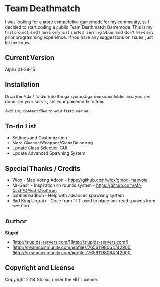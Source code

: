 # Team Deathmatch

I was looking for a more competetive gamemode for my community, so I decided to start coding a public Team Deathmatch Gamemode. This is my first project, and I have only just started learning GLua, and don't have any prior programming experience. If you have any suggestions or issues, just let me know.

## Current Version

Alpha 01-29-15

## Installation

Drop the /tdm/ folder into the garrysmod/gamemodes folder and you are done. On your server, set your gamemode to tdm.

Add any content files to your fastdl server.

## To-do List

* Settings and Customization
* More Classes/Weapons/Class Balancing
* Update Class Selection GUI
* Update Advanced Spawning System

## Special Thanks / Credits

* Wiox - Map Voting Addon - https://github.com/wiox/gmod-mapvote
* Mr-Gash - Inspiration on rounds system - https://github.com/Mr-Gash/GMod-Deathrun
* bobbleheadbob - Help with advanced spawning system
* Bad King Urgrain - Code from TTT used to place and read spawns from text files

## Author

**Stupid**
* [http://stupids-servers.com/](http://stupids-servers.com/)
* [http://steamcommunity.com/profiles/76561198064742900](http://steamcommunity.com/profiles/76561198064742900)

## Copyright and License

Copyright 2014 Stupid, under the MIT License. 